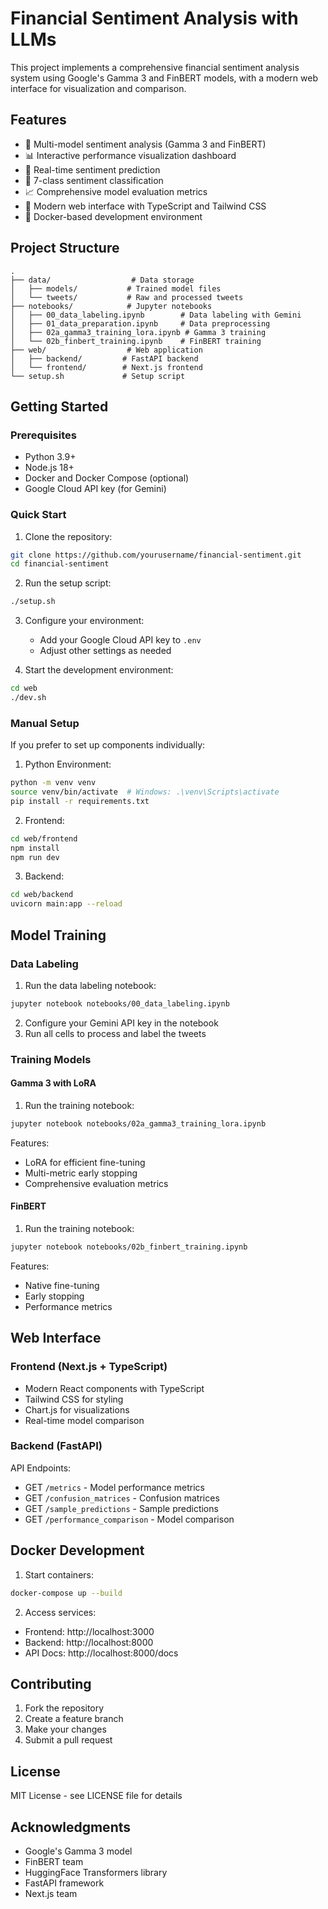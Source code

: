 # Financial Sentiment Analysis with LLMs

This project implements a comprehensive financial sentiment analysis system using Google's Gamma 3 and FinBERT models, with a modern web interface for visualization and comparison.

## Features

- 🤖 Multi-model sentiment analysis (Gamma 3 and FinBERT)
- 📊 Interactive performance visualization dashboard
- 🔄 Real-time sentiment prediction
- 🎯 7-class sentiment classification
- 📈 Comprehensive model evaluation metrics
- 🚀 Modern web interface with TypeScript and Tailwind CSS
- 🐳 Docker-based development environment

## Project Structure

```
.
├── data/                  # Data storage
│   ├── models/           # Trained model files
│   └── tweets/           # Raw and processed tweets
├── notebooks/            # Jupyter notebooks
│   ├── 00_data_labeling.ipynb        # Data labeling with Gemini
│   ├── 01_data_preparation.ipynb     # Data preprocessing
│   ├── 02a_gamma3_training_lora.ipynb # Gamma 3 training
│   └── 02b_finbert_training.ipynb    # FinBERT training
├── web/                  # Web application
│   ├── backend/         # FastAPI backend
│   └── frontend/        # Next.js frontend
└── setup.sh             # Setup script
```

## Getting Started

### Prerequisites

- Python 3.9+
- Node.js 18+
- Docker and Docker Compose (optional)
- Google Cloud API key (for Gemini)

### Quick Start

1. Clone the repository:
```bash
git clone https://github.com/yourusername/financial-sentiment.git
cd financial-sentiment
```

2. Run the setup script:
```bash
./setup.sh
```

3. Configure your environment:
   - Add your Google Cloud API key to `.env`
   - Adjust other settings as needed

4. Start the development environment:
```bash
cd web
./dev.sh
```

### Manual Setup

If you prefer to set up components individually:

1. Python Environment:
```bash
python -m venv venv
source venv/bin/activate  # Windows: .\venv\Scripts\activate
pip install -r requirements.txt
```

2. Frontend:
```bash
cd web/frontend
npm install
npm run dev
```

3. Backend:
```bash
cd web/backend
uvicorn main:app --reload
```

## Model Training

### Data Labeling

1. Run the data labeling notebook:
```bash
jupyter notebook notebooks/00_data_labeling.ipynb
```

2. Configure your Gemini API key in the notebook
3. Run all cells to process and label the tweets

### Training Models

#### Gamma 3 with LoRA

1. Run the training notebook:
```bash
jupyter notebook notebooks/02a_gamma3_training_lora.ipynb
```

Features:
- LoRA for efficient fine-tuning
- Multi-metric early stopping
- Comprehensive evaluation metrics

#### FinBERT

1. Run the training notebook:
```bash
jupyter notebook notebooks/02b_finbert_training.ipynb
```

Features:
- Native fine-tuning
- Early stopping
- Performance metrics

## Web Interface

### Frontend (Next.js + TypeScript)

- Modern React components with TypeScript
- Tailwind CSS for styling
- Chart.js for visualizations
- Real-time model comparison

### Backend (FastAPI)

API Endpoints:
- GET `/metrics` - Model performance metrics
- GET `/confusion_matrices` - Confusion matrices
- GET `/sample_predictions` - Sample predictions
- GET `/performance_comparison` - Model comparison

## Docker Development

1. Start containers:
```bash
docker-compose up --build
```

2. Access services:
- Frontend: http://localhost:3000
- Backend: http://localhost:8000
- API Docs: http://localhost:8000/docs

## Contributing

1. Fork the repository
2. Create a feature branch
3. Make your changes
4. Submit a pull request

## License

MIT License - see LICENSE file for details

## Acknowledgments

- Google's Gamma 3 model
- FinBERT team
- HuggingFace Transformers library
- FastAPI framework
- Next.js team
